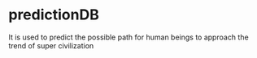 # predictionDB
It is used to predict the possible path for human beings to approach the trend of super civilization

